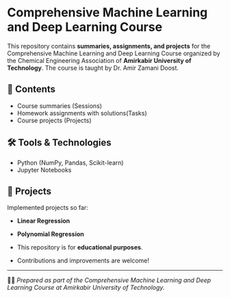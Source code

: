 # Comprehensive Machine Learning and Deep Learning Course  
This repository contains **summaries, assignments, and projects** for the Comprehensive Machine Learning and Deep Learning Course organized by the Chemical Engineering Association of **Amirkabir University of Technology**. The course is taught by Dr. Amir Zamani Doost.

## 📑 Contents
- Course summaries (Sessions)  
- Homework assignments with solutions(Tasks)  
- Course projects (Projects)  

## 🛠️ Tools & Technologies
- Python (NumPy, Pandas, Scikit-learn)  
- Jupyter Notebooks

## 🚀 Projects
Implemented projects so far:
- **Linear Regression**  
- **Polynomial Regression**  

- This repository is for **educational purposes**.  
- Contributions and improvements are welcome!  

---

👨‍🎓 *Prepared as part of the Comprehensive Machine Learning and Deep Learning Course at Amirkabir University of Technology.*  
